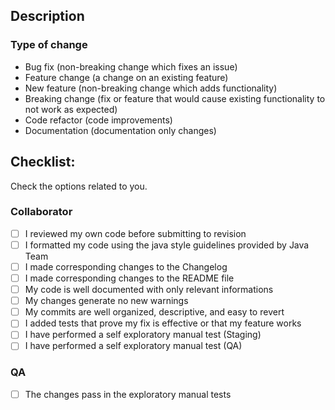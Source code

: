 ## Description

<!---
Please include here a summary of the change and which issue it is related.
Please also include relevant motivation and context.
List any dependencies that are required for this change.
-->

### Type of change

<!--- Please delete the options that are not relevant -->

- Bug fix         (non-breaking change which fixes an issue)
- Feature change  (a change on an existing feature)
- New feature     (non-breaking change which adds functionality)
- Breaking change (fix or feature that would cause existing functionality to not work as expected)
- Code refactor   (code improvements)
- Documentation   (documentation only changes)

<!---
## How has it been tested?

Please describe the tests that you ran to verify your changes.
Provide instructions so we can reproduce.
-->

## Checklist:

Check the options related to you.

### Collaborator

- [ ] I reviewed my own code before submitting to revision
- [ ] I formatted my code using the java style guidelines provided by Java Team
- [ ] I made corresponding changes to the Changelog
- [ ] I made corresponding changes to the README file
- [ ] My code is well documented with only relevant informations
- [ ] My changes generate no new warnings
- [ ] My commits are well organized, descriptive, and easy to revert
- [ ] I added tests that prove my fix is effective or that my feature works
- [ ] I have performed a self exploratory manual test (Staging)
- [ ] I have performed a self exploratory manual test (QA)

### QA

- [ ] The changes pass in the exploratory manual tests

<!---
## Other observations

Other relevant observations that do not fit into the above fields
-->
